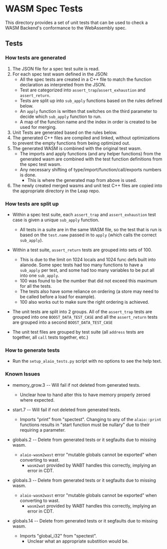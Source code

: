 # WASM Spec Tests

This directory provides a set of unit tests that can be used to check a WASM Backend's conformance to the
WebAssembly spec.

## Tests

### How tests are generated

1. The JSON file for a spec test suite is read.
2. For each spec test wasm defined in the JSON:
   - All the spec tests are created in a C++ file to match the function declaration as interpreted from the JSON.
   - Test are categorized into `assert_trap`/`assert_exhaustion` and `assert_return`.
   - Tests are split up into `sub_apply` functions based on the rules defined below.
   - An `apply` function is written that switches on the third parameter to decide which `sub_apply` function to run.
   - A map of the function name and the index in order is created to be used for merging.
3. Unit Tests are generated based on the rules below.
4. The generated C++ files are compiled and linked, without optimizations to prevent the empty functions from being optimized out.
5. The generated WASM is combined with the original test wasm.
   - The imports and apply functions (and any helper functions) from the generated wasm are combined with the test function definitions from the spec test wasm.
   - Any necessary shifting of type/import/function/call/exports numbers is done.
     - This is where the generated map from above is used.
6. The newly created merged wasms and unit test C++ files are copied into the appropriate directory in the Leap repo.

### How tests are split up

- Within a spec test suite, each `assert_trap` and `assert_exhaustion` test case is given a unique `sub_apply` function.
  - All tests in a suite are in the same WASM file, so the test that is run is based on the `test.name` passed in to `apply` (which calls the correct `sub_apply`).
- Within a test suite, `assert_return` tests are grouped into sets of 100.

  - This is due to the limit on 1024 locals and 1024 func defs built into alanode. Some spec tests had too many functions to have a `sub_apply` per test, and some had too many variables to be put all into one `sub_apply`.
  - 100 was found to be the number that did not exceed this maximum for all the tests.
  - The tests also have some reliance on ordering (a store may need to be called before a load for example).
  - 100 also works out to make sure the right ordering is achieved.

- The unit tests are split into 2 groups. All of the `assert_trap` tests are grouped into one `BOOST_DATA_TEST_CASE` and all the `assert_return` tests are grouped into a second `BOOST_DATA_TEST_CASE`
- The unit test files are grouped by test suite (all `address` tests are together, all `call` tests together, etc.)

### How to generate tests

- Run the `setup_alaio_tests.py` script with no options to see the help text.

### Known Issues

- memory_grow.3 -- Will fail if not deleted from generated tests.

  - Unclear how to hand alter this to have memory properly zeroed where expected.

- start.7 -- Will fail if not deleted from generated tests.

  - Imports "print" from "spectest". Changing to any of the `alaio::print` functions results in "start function must be nullary" due to their requiring a parameter.

- globals.2 -- Delete from generated tests or it segfaults due to missing wasm.
  - `alaio-wasm2wast` error "mutable globals cannot be exported" when converting to wast.
    - `wasm2wat` provided by WABT handles this correctly, implying an error in CDT.
- globals.3 -- Delete from generated tests or it segfaults due to missing wasm.
  - `alaio-wasm2wast` error "mutable globals cannot be exported" when converting to wast.
    - `wasm2wat` provided by WABT handles this correctly, implying an error in CDT.
- globals.14 -- Delete from generated tests or it segfaults due to missing wasm.
  - Imports "global_i32" from "spectest".
    - Unclear what an appropriate substition would be.
